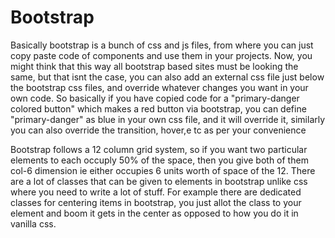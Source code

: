 
#
# **Bootstrap**

Basically bootstrap is a bunch of css and js files, from where you can just copy paste code of components and use them in your projects. Now, you might think that this way all bootstrap based sites must be looking the same, but that isnt the case, you can also add an external css file just below the bootstrap css files, and override whatever changes you want in your own code. So basically if you have copied code for a "primary-danger colored button" which makes a red button via bootstrap, you can define "primary-danger" as blue in your own css file, and it will override it, similarly you can also override the transition, hover,e tc as per your convenience

Bootstrap follows a 12 column grid system, so if you want two particular elements to each occuply 50% of the space, then you give both of them col-6 dimension ie either occupies 6 units worth of space of the 12. There are a lot of classes that can be given to elements in bootstrap unlike css where you need to write a lot of stuff. For example there are dedicated classes for centering items in bootstrap, you just allot the class to your element and boom it gets in the center as opposed to how you do it in vanilla css.
